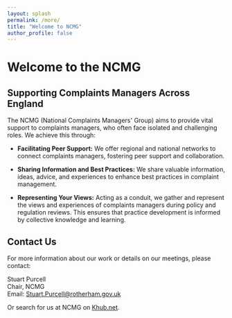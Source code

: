 ```yaml
---
layout: splash
permalink: /more/
title: "Welcome to NCMG"
author_profile: false
---
```


# Welcome to the NCMG

## Supporting Complaints Managers Across England

The NCMG (National Complaints Managers' Group) aims to provide vital support to complaints managers, who often face isolated and challenging roles. We achieve this through:

- **Facilitating Peer Support:** We offer regional and national networks to connect complaints managers, fostering peer support and collaboration.

- **Sharing Information and Best Practices:** We share valuable information, ideas, advice, and experiences to enhance best practices in complaint management.

- **Representing Your Views:** Acting as a conduit, we gather and represent the views and experiences of complaints managers during policy and regulation reviews. This ensures that practice development is informed by collective knowledge and learning.

## Contact Us

For more information about our work or details on our meetings, please contact:

Stuart Purcell  
Chair, NCMG  
Email: [Stuart.Purcell@rotherham.gov.uk](mailto:Stuart.Purcell@rotherham.gov.uk)

Or search for us at NCMG on [Khub.net](https://Khub.net).
